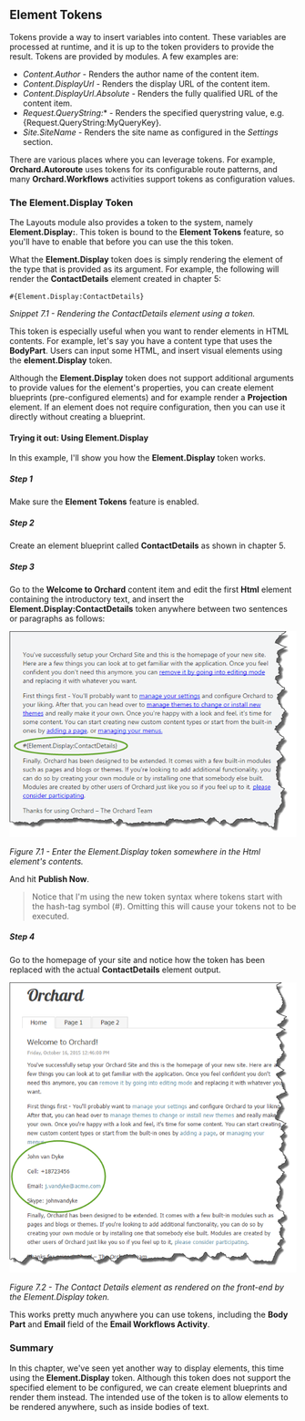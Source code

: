 ## Element Tokens
Tokens provide a way to insert variables into content. These variables are processed at runtime, and it is up to the token providers to provide the result. Tokens are provided by modules. A few examples are:

- *Content.Author* - Renders the author name of the content item.
- *Content.DisplayUrl* - Renders the display URL of the content item.
- *Content.DisplayUrl.Absolute* - Renders the fully qualified URL of the content item.
- *Request.QueryString:** - Renders the specified querystring value, e.g. {Request.QueryString:MyQueryKey}.
- *Site.SiteName* - Renders the site name as configured in the *Settings* section.

There are various places where you can leverage tokens. For example, **Orchard.Autoroute** uses tokens for its configurable route patterns, and many **Orchard.Workflows** activities support tokens as configuration values.

### The Element.Display Token
The Layouts module also provides a token to the system, namely **Element.Display:<SomeElementTypeName>**.
This token is bound to the **Element Tokens** feature, so you'll have to enable that before you can use the this token.

What the **Element.Display** token does is simply rendering the element of the type that is provided as its argument. For example, the following will render the **ContactDetails** element created in chapter 5:

    #{Element.Display:ContactDetails} 

*Snippet 7.1 - Rendering the ContactDetails element using a token.*

This token is especially useful when you want to render elements in HTML contents. For example, let's say you have a content type that uses the **BodyPart**. Users can input some HTML, and insert visual elements using the **element.Display** token.

Although the **Element.Display** token does not support additional arguments to provide values for the element's properties, you can create element blueprints (pre-configured elements) and for example render a **Projection** element. If an element does not require configuration, then you can use it directly without creating a blueprint.

#### Trying it out: Using Element.Display
In this example, I'll show you how the **Element.Display** token works.

##### Step 1
Make sure the **Element Tokens** feature is enabled.

##### Step 2
Create an element blueprint called **ContactDetails** as shown in chapter 5.

##### Step 3
Go to the **Welcome to Orchard** content item and edit the first **Html** element containing the introductory text, and insert the **Element.Display:ContactDetails** token anywhere between two sentences or paragraphs as follows:

![Figure 7.1 - Enter the Element.Display token somewhere in the Html element's contents.](./figures/fig-7-1-element-display-token-applied.png)

*Figure 7.1 - Enter the Element.Display token somewhere in the Html element's contents.*

And hit **Publish Now**.

> Notice that I'm using the new token syntax where tokens start with the hash-tag symbol (#). Omitting this will cause your tokens not to be executed.

##### Step 4
Go to the homepage of your site and notice how the token has been replaced with the actual **ContactDetails** element output.

![Figure 7.2 - The Contact Details element as rendered on the front-end by the Element.Display token.](./figures/fig-7-2-element-token-contact-details-frontend.png)

*Figure 7.2 - The Contact Details element as rendered on the front-end by the Element.Display token.*

This works pretty much anywhere you can use tokens, including the **Body Part** and **Email** field of the **Email Workflows Activity**.

### Summary
In this chapter, we've seen yet another way to display elements, this time using the **Element.Display** token.
Although this token does not support the specified element to be configured, we can create element blueprints and render them instead. The intended use of the token is to allow elements to be rendered anywhere, such as inside bodies of text.